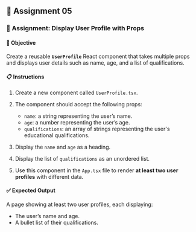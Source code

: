 ## 📝 **Assignment 05**

### 🎯 **Assignment: Display User Profile with Props**

#### 📝 **Objective**

Create a reusable **`UserProfile`** React component that takes multiple props and displays user details such as name, age, and a list of qualifications.

#### 📋 **Instructions**

1. Create a new component called `UserProfile.tsx`.
2. The component should accept the following props:

   * `name`: a string representing the user’s name.
   * `age`: a number representing the user’s age.
   * `qualifications`: an array of strings representing the user's educational qualifications.
3. Display the `name` and `age` as a heading.
4. Display the list of `qualifications` as an unordered list.
5. Use this component in the `App.tsx` file to render **at least two user profiles** with different data.


#### ✅ **Expected Output**

A page showing at least two user profiles, each displaying:

* The user’s name and age.
* A bullet list of their qualifications.

